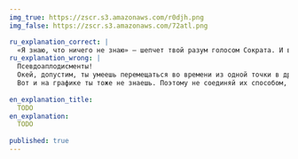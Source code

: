 ```yaml
---
img_true: https://zscr.s3.amazonaws.com/r0djh.png
img_false: https://zscr.s3.amazonaws.com/72atl.png

ru_explanation_correct: |
  «Я знаю, что ничего не знаю» — шепчет твой разум голосом Сократа. И вы оба правы: значения между точками неизвестны, а значит соединять их может только безопасная прямая.
ru_explanation_wrong: |
  Псевдоаплодисменты! 
  Окей, допустим, ты умеешь перемещаться во времени из одной точки в другую. Ты знаешь, что произойдет между точками? Нет. 
  Вот и на графике ты тоже не знаешь. Поэтому не соединяй их способом, который даст надежду, что ты в курсе произошедшего. Выбери простой и безопасный способ — соедини прямой линией.  
  
en_explanation_title:
  TODO
en_explanation:
  TODO
  
published: true
---
```


